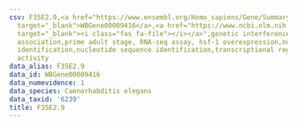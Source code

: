 ```yaml
---
csv: F35E2.9,<a href="https://www.ensembl.org/Homo_sapiens/Gene/Summary?db=core;g=WBGene00009416"
  target="_blank">WBGene00009416</a>,<a href="https://www.ncbi.nlm.nih.gov/pubmed/30894454"
  target="_blank"><i class="fas fa-file"></i></a>",genetic interference,functional
  association,prime adult stage, RNA-seq assay, hsf-1 overexpression,nucleotide sequence
  identification,nucleotide sequence identification,transcriptional regulation,up-regulates
  activity
data_alias: F35E2.9
data_id: WBGene00009416
data_numevidence: 1
data_species: Caenorhabditis elegans
data_taxid: '6239'
title: F35E2.9
---
```

